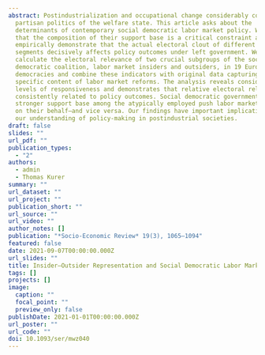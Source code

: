 ```yaml
---
abstract: Postindustrialization and occupational change considerably complicate
  partisan politics of the welfare state. This article asks about the
  determinants of contemporary social democratic labor market policy. We argue
  that the composition of their support base is a critical constraint and
  empirically demonstrate that the actual electoral clout of different voter
  segments decisively affects policy outcomes under left government. We
  calculate the electoral relevance of two crucial subgroups of the social
  democratic coalition, labor market insiders and outsiders, in 19 European
  democracies and combine these indicators with original data capturing the
  specific content of labor market reforms. The analysis reveals considerable
  levels of responsiveness and demonstrates that relative electoral relevance is
  consistently related to policy outcomes. Social democratic governments with a
  stronger support base among the atypically employed push labor market reforms
  on their behalf—and vice versa. Our findings have important implications for
  our understanding of policy-making in postindustrial societies.
draft: false
slides: ""
url_pdf: ""
publication_types:
  - "2"
authors:
  - admin
  - Thomas Kurer
summary: ""
url_dataset: ""
url_project: ""
publication_short: ""
url_source: ""
url_video: ""
author_notes: []
publication: "*Socio-Economic Review* 19(3), 1065–1094"
featured: false
date: 2021-09-07T00:00:00.000Z
url_slides: ""
title: Insider–Outsider Representation and Social Democratic Labor Market Policy
tags: []
projects: []
image:
  caption: ""
  focal_point: ""
  preview_only: false
publishDate: 2021-01-01T00:00:00.000Z
url_poster: ""
url_code: ""
doi: 10.1093/ser/mwz040
---
```

